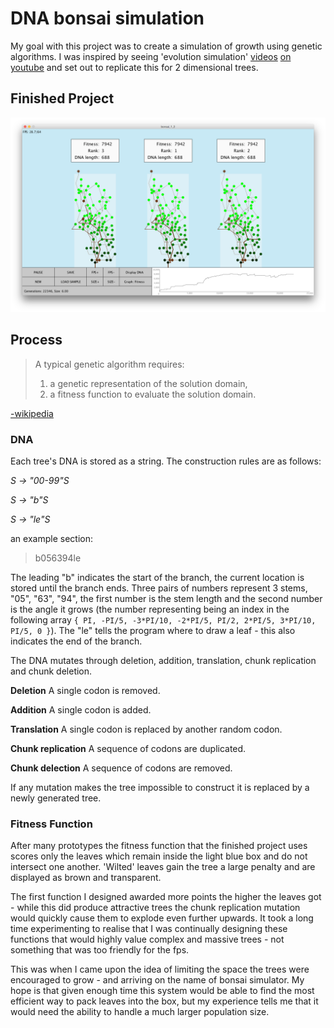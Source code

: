 # DNA bonsai simulation
My goal with this project was to create a simulation of growth using genetic algorithms. I was inspired by seeing 'evolution simulation' [videos](https://www.youtube.com/watch?v=GOFws_hhZs8 "Carykh's popular series") [on](https://www.youtube.com/watch?v=z9ptOeByLA4 "Evolving AI Lab's soft robots") [youtube](https://www.youtube.com/watch?v=ZpW_ojpmTWk "Zongyi Yang's Tree Evolving Simulation") and set out to replicate this for 2 dimensional trees.
## Finished Project
![img broken](https://github.com/gfkemp/bonsai/blob/master/finalscreen.png "finished project")
## Process
>A typical genetic algorithm requires:
> 1. a genetic representation of the solution domain,
> 2. a fitness function to evaluate the solution domain.

[-wikipedia](https://en.wikipedia.org/wiki/Genetic_algorithm#Methodology)
### DNA
Each tree's DNA is stored as a string. The construction rules are as follows:

*S → "00-99"S*

*S → "b"S*

*S → "le"S*

an example section:
>b056394le

The leading "b" indicates the start of the branch, the current location is stored until the branch ends. Three pairs of numbers represent 3 stems, "05", "63", "94", the first number is the stem length and the second number is the angle it grows (the number representing being an index in the following array `{ PI, -PI/5, -3*PI/10, -2*PI/5, PI/2, 2*PI/5, 3*PI/10, PI/5, 0 }`). The "le" tells the program where to draw a leaf - this also indicates the end of the branch.

The DNA mutates through deletion, addition, translation, chunk replication and chunk deletion.

**Deletion** A single codon is removed.

**Addition** A single codon is added.

**Translation** A single codon is replaced by another random codon.

**Chunk replication** A sequence of codons are duplicated.

**Chunk delection** A sequence of codons are removed.

If any mutation makes the tree impossible to construct it is replaced by a newly generated tree.

### Fitness Function
After many prototypes the fitness function that the finished project uses scores only the leaves which remain inside the light blue box and do not intersect one another. 'Wilted' leaves gain the tree a large penalty and are displayed as brown and transparent.

The first function I designed awarded more points the higher the leaves got - while this did produce attractive trees the chunk replication mutation would quickly cause them to explode even further upwards. It took a long time experimenting to realise that I was continually designing these functions that would highly value complex and massive trees - not something that was too friendly for the fps. 

This was when I came upon the idea of limiting the space the trees were encouraged to grow - and arriving on the name of bonsai simulator. My hope is that given enough time this system would be able to find the most efficient way to pack leaves into the box, but my experience tells me that it would need the ability to handle a much larger population size.
